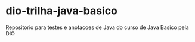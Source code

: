 # dio-trilha-java-basico
Repositorio para testes e anotacoes de Java do curso de Java Basico pela DIO
